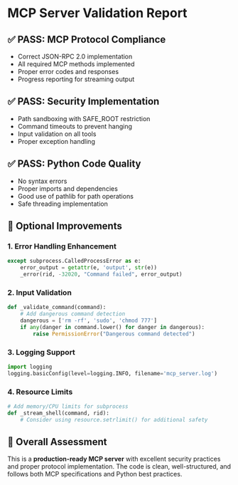 # MCP Server Validation Report

## ✅ **PASS**: MCP Protocol Compliance
- Correct JSON-RPC 2.0 implementation
- All required MCP methods implemented
- Proper error codes and responses
- Progress reporting for streaming output

## ✅ **PASS**: Security Implementation
- Path sandboxing with SAFE_ROOT restriction
- Command timeouts to prevent hanging
- Input validation on all tools
- Proper exception handling

## ✅ **PASS**: Python Code Quality
- No syntax errors
- Proper imports and dependencies
- Good use of pathlib for path operations
- Safe threading implementation

## 📝 **Optional Improvements**

### 1. Error Handling Enhancement
```python
except subprocess.CalledProcessError as e:
    error_output = getattr(e, 'output', str(e))
    _error(rid, -32020, "Command failed", error_output)
```

### 2. Input Validation
```python
def _validate_command(command):
    # Add dangerous command detection
    dangerous = ['rm -rf', 'sudo', 'chmod 777']
    if any(danger in command.lower() for danger in dangerous):
        raise PermissionError("Dangerous command detected")
```

### 3. Logging Support
```python
import logging
logging.basicConfig(level=logging.INFO, filename='mcp_server.log')
```

### 4. Resource Limits
```python
# Add memory/CPU limits for subprocess
def _stream_shell(command, rid):
    # Consider using resource.setrlimit() for additional safety
```

## 🎯 **Overall Assessment**
This is a **production-ready MCP server** with excellent security practices and proper protocol implementation. The code is clean, well-structured, and follows both MCP specifications and Python best practices.
